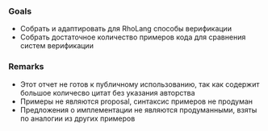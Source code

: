 ### Goals
  - Собрать и адаптировать для RhoLang способы верификации
  - Собрать достаточное количество примеров кода для сравнения систем верификации

### Remarks
  - Этот отчет не готов к публичному использованию, так как содержит большое количесво цитат без указания авторства
  - Примеры не являются proposal, синтаксис примеров не продуман
  - Предложения о имплементации не являются продуманными, взяты по аналогии из других примеров
